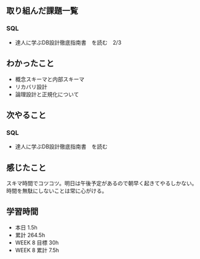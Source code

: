 ## 取り組んだ課題一覧 
 ### SQL
 - 達人に学ぶDB設計徹底指南書　を読む　2/3

 ## わかったこと 
 - 概念スキーマと内部スキーマ
 - リカバリ設計
 - 論理設計と正規化について

 ## 次やること 
 ### SQL 
 - 達人に学ぶDB設計徹底指南書　を読む

 ## 感じたこと 
 スキマ時間でコツコツ。明日は午後予定があるので朝早く起きてやるしかない。時間を無駄にしないことは常に心がける。

 ## 学習時間 
 - 本日 1.5h 
 - 累計 264.5h 
 - WEEK 8 目標 30h 
 - WEEK 8 累計 7.5h
